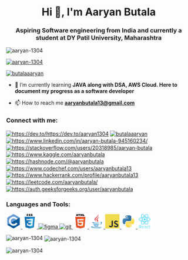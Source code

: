 <h1 align="center">Hi 👋, I'm Aaryan Butala</h1>
<h3 align="center">Aspiring Software engineering from India and currently a student at DY Patil University, Maharashtra</h3>

<p align="left"> <img src="https://komarev.com/ghpvc/?username=aaryan-1304&label=Profile%20views&color=0e75b6&style=flat" alt="aaryan-1304" /> </p>

<p align="left"> <a href="https://github.com/ryo-ma/github-profile-trophy"><img src="https://github-profile-trophy.vercel.app/?username=aaryan-1304" alt="aaryan-1304" /></a> </p>

<p align="left"> <a href="https://twitter.com/butalaaaryan" target="blank"><img src="https://img.shields.io/twitter/follow/butalaaaryan?logo=twitter&style=for-the-badge" alt="butalaaaryan" /></a> </p>

- 🌱 I’m currently learning **JAVA along with DSA, AWS Cloud. Here to document my progress as a software developer**

- 📫 How to reach me **aaryanbutala13@gmail.com**

<h3 align="left">Connect with me:</h3>
<p align="left">
<a href="https://dev.to/https://dev.to/https://dev.to/aaryan1304" target="blank"><img align="center" src="https://raw.githubusercontent.com/rahuldkjain/github-profile-readme-generator/master/src/images/icons/Social/devto.svg" alt="https://dev.to/https://dev.to/aaryan1304" height="30" width="40" /></a>
<a href="https://twitter.com/butalaaaryan" target="blank"><img align="center" src="https://raw.githubusercontent.com/rahuldkjain/github-profile-readme-generator/master/src/images/icons/Social/twitter.svg" alt="butalaaaryan" height="30" width="40" /></a>
<a href="https://linkedin.com/in/https://www.linkedin.com/in/aaryan-butala-945160234/" target="blank"><img align="center" src="https://raw.githubusercontent.com/rahuldkjain/github-profile-readme-generator/master/src/images/icons/Social/linked-in-alt.svg" alt="https://www.linkedin.com/in/aaryan-butala-945160234/" height="30" width="40" /></a>
<a href="https://stackoverflow.com/users/https://stackoverflow.com/users/20318985/aaryan-butala" target="blank"><img align="center" src="https://raw.githubusercontent.com/rahuldkjain/github-profile-readme-generator/master/src/images/icons/Social/stack-overflow.svg" alt="https://stackoverflow.com/users/20318985/aaryan-butala" height="30" width="40" /></a>
<a href="https://kaggle.com/https://www.kaggle.com/aaryanbutala" target="blank"><img align="center" src="https://raw.githubusercontent.com/rahuldkjain/github-profile-readme-generator/master/src/images/icons/Social/kaggle.svg" alt="https://www.kaggle.com/aaryanbutala" height="30" width="40" /></a>
<a href="https://hashnode.com/https://hashnode.com/@aaryanbutala" target="blank"><img align="center" src="https://raw.githubusercontent.com/rahuldkjain/github-profile-readme-generator/master/src/images/icons/Social/hashnode.svg" alt="https://hashnode.com/@aaryanbutala" height="30" width="40" /></a>
<a href="https://www.codechef.com/users/https://www.codechef.com/users/aaryanbutala13" target="blank"><img align="center" src="https://cdn.jsdelivr.net/npm/simple-icons@3.1.0/icons/codechef.svg" alt="https://www.codechef.com/users/aaryanbutala13" height="30" width="40" /></a>
<a href="https://www.hackerrank.com/https://www.hackerrank.com/profile/aaryanbutala13" target="blank"><img align="center" src="https://raw.githubusercontent.com/rahuldkjain/github-profile-readme-generator/master/src/images/icons/Social/hackerrank.svg" alt="https://www.hackerrank.com/profile/aaryanbutala13" height="30" width="40" /></a>
<a href="https://www.leetcode.com/https://leetcode.com/aaryanbutala/" target="blank"><img align="center" src="https://raw.githubusercontent.com/rahuldkjain/github-profile-readme-generator/master/src/images/icons/Social/leet-code.svg" alt="https://leetcode.com/aaryanbutala/" height="30" width="40" /></a>
<a href="https://auth.geeksforgeeks.org/user/https://auth.geeksforgeeks.org/user/aaryanbutala" target="blank"><img align="center" src="https://raw.githubusercontent.com/rahuldkjain/github-profile-readme-generator/master/src/images/icons/Social/geeks-for-geeks.svg" alt="https://auth.geeksforgeeks.org/user/aaryanbutala" height="30" width="40" /></a>
</p>

<h3 align="left">Languages and Tools:</h3>
<p align="left"> <a href="https://www.cprogramming.com/" target="_blank" rel="noreferrer"> <img src="https://raw.githubusercontent.com/devicons/devicon/master/icons/c/c-original.svg" alt="c" width="40" height="40"/> </a> <a href="https://www.w3schools.com/css/" target="_blank" rel="noreferrer"> <img src="https://raw.githubusercontent.com/devicons/devicon/master/icons/css3/css3-original-wordmark.svg" alt="css3" width="40" height="40"/> </a> <a href="https://www.figma.com/" target="_blank" rel="noreferrer"> <img src="https://www.vectorlogo.zone/logos/figma/figma-icon.svg" alt="figma" width="40" height="40"/> </a> <a href="https://git-scm.com/" target="_blank" rel="noreferrer"> <img src="https://www.vectorlogo.zone/logos/git-scm/git-scm-icon.svg" alt="git" width="40" height="40"/> </a> <a href="https://www.w3.org/html/" target="_blank" rel="noreferrer"> <img src="https://raw.githubusercontent.com/devicons/devicon/master/icons/html5/html5-original-wordmark.svg" alt="html5" width="40" height="40"/> </a> <a href="https://www.java.com" target="_blank" rel="noreferrer"> <img src="https://raw.githubusercontent.com/devicons/devicon/master/icons/java/java-original.svg" alt="java" width="40" height="40"/> </a> <a href="https://developer.mozilla.org/en-US/docs/Web/JavaScript" target="_blank" rel="noreferrer"> <img src="https://raw.githubusercontent.com/devicons/devicon/master/icons/javascript/javascript-original.svg" alt="javascript" width="40" height="40"/> </a> <a href="https://www.python.org" target="_blank" rel="noreferrer"> <img src="https://raw.githubusercontent.com/devicons/devicon/master/icons/python/python-original.svg" alt="python" width="40" height="40"/> </a> <a href="https://reactjs.org/" target="_blank" rel="noreferrer"> <img src="https://raw.githubusercontent.com/devicons/devicon/master/icons/react/react-original-wordmark.svg" alt="react" width="40" height="40"/> </a> </p>

<p><img align="left" src="https://github-readme-stats.vercel.app/api/top-langs?username=aaryan-1304&show_icons=true&locale=en&layout=compact" alt="aaryan-1304" /></p>

<p>&nbsp;<img align="center" src="https://github-readme-stats.vercel.app/api?username=aaryan-1304&show_icons=true&locale=en" alt="aaryan-1304" /></p>

<p><img align="center" src="https://github-readme-streak-stats.herokuapp.com/?user=aaryan-1304&" alt="aaryan-1304" /></p>

